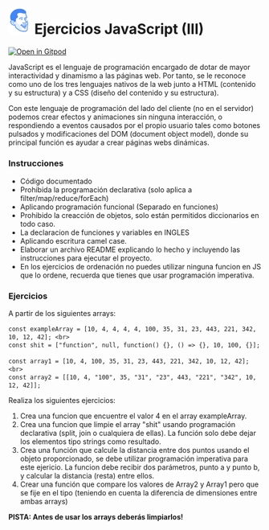 # <img src="https://github.com/jesus-cano-ortega/js-introduction-exercises/blob/main/assets/resources/img/face.png" width="45" alt="Personal Logo"> Ejercicios JavaScript (III)

[![Open in Gitpod](https://gitpod.io/button/open-in-gitpod.svg)](https://gitpod.io#https://github.com/4GeeksAcademy/html-hello.git)

JavaScript es el lenguaje de programación encargado de dotar de mayor interactividad y dinamismo a las páginas web. Por tanto, se le reconoce como uno de los tres lenguajes nativos de la web junto a HTML (contenido y su estructura) y a CSS (diseño del contenido y su estructura). 

Con este lenguaje de programación del lado del cliente (no en el servidor) podemos crear efectos y animaciones sin ninguna interacción, o respondiendo a eventos causados por el propio usuario tales como botones pulsados y modificaciones del DOM (document object model), donde su principal función es ayudar a crear páginas webs dinámicas.

### Instrucciones 

- Código documentado
- Prohibida la programación declarativa (solo aplica a filter/map/reduce/forEach)
- Aplicando programación funcional (Separado en funciones)
- Prohibido la creacción de objetos, solo están permitidos diccionarios en todo caso.
- La declaracion de funciones y variables en INGLES
- Aplicando escritura camel case.
- Elaborar un archivo README explicando lo hecho y incluyendo las instrucciones para ejecutar el proyecto.
- En los ejercicios de ordenación no puedes utilizar ninguna funcion en JS que lo ordene, recuerda que tienes que usar programación imperativa.

### Ejercicios

A partir de los siguientes arrays:

``` 
const exampleArray = [10, 4, 4, 4, 4, 100, 35, 31, 23, 443, 221, 342, 10, 12, 42]; <br>
const shit = ["function", null, function() {}, () => {}, 10, 100, {}];

const array1 = [10, 4, 100, 35, 31, 23, 443, 221, 342, 10, 12, 42]; <br>
const array2 = [[10, 4, "100", 35, "31", "23", 443, "221", "342", 10, 12, 42]]; 

```

Realiza los siguientes ejercicios:

1. Crea una funcion que encuentre el valor 4 en el array exampleArray.
2. Crea una funcion que limpie el array "shit" usando programación declarativa (split, join o cualquiera de ellas). La función solo debe dejar los elementos tipo strings como resultado.
3. Crea una función que calcule la distancia entre dos puntos usando el objeto proporcionado, se debe utilizar programación imperativa para este ejericio. La funcion debe recibir dos parámetros, punto a y punto b, y calcular la distancia (resta) entre ellos.
4. Crear una función que compare los valores de Array2 y Array1 pero que se fije en el tipo (teniendo en cuenta la diferencia de dimensiones entre ambas arrays)

**PISTA: Antes de usar los arrays deberás limpiarlos!**